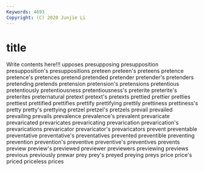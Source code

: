 ```yaml
---
Keywords: 4693
Copyright: (C) 2020 Junjie Li
---
```


# title

Write contents here!!!
upposes 
presupposing 
presupposition 
presupposition's 
presuppositions 
preteen 
preteen's 
preteens
pretence 
pretence's 
pretences 
pretend 
pretended 
pretender 
pretender's 
pretenders 
pretending 
pretends
pretension 
pretension's 
pretensions 
pretentious 
pretentiously 
pretentiousness 
pretentiousness's 
preterite 
preterite's 
preterites
preternatural 
pretext 
pretext's 
pretexts 
prettied 
prettier 
pretties 
prettiest 
prettified 
prettifies
prettify 
prettifying 
prettily 
prettiness 
prettiness's 
pretty 
pretty's 
prettying 
pretzel 
pretzel's
pretzels 
prevail 
prevailed 
prevailing 
prevails 
prevalence 
prevalence's 
prevalent 
prevaricate 
prevaricated
prevaricates 
prevaricating 
prevarication 
prevarication's 
prevarications 
prevaricator 
prevaricator's 
prevaricators 
prevent 
preventable
preventative 
preventative's 
preventatives 
prevented 
preventible 
preventing 
prevention 
prevention's 
preventive 
preventive's
preventives 
prevents 
preview 
preview's 
previewed 
previewer 
previewers 
previewing 
previews 
previous
previously 
prewar 
prey 
prey's 
preyed 
preying 
preys 
price 
price's 
priced
priceless 
prices 
